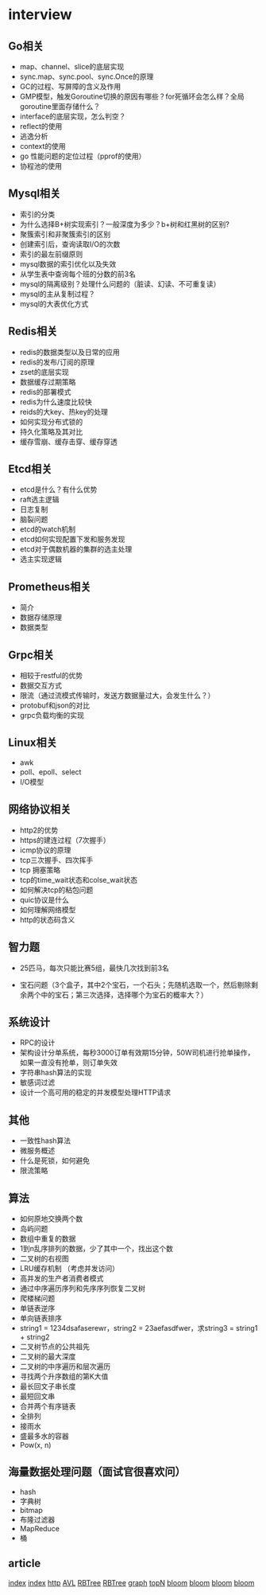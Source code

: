 # interview

## Go相关

* map、channel、slice的底层实现
* sync.map、sync.pool、sync.Once的原理
* GC的过程、写屏障的含义及作用
* GMP模型，触发Goroutine切换的原因有哪些？for死循环会怎么样？全局goroutine里面存储什么？
* interface的底层实现，怎么判空？
* reflect的使用
* 逃逸分析
* context的使用
* go 性能问题的定位过程（pprof的使用）
* 协程池的使用

## Mysql相关

* 索引的分类
* 为什么选择B+树实现索引？一般深度为多少？b+树和红黑树的区别?
* 聚簇索引和非聚簇索引的区别
* 创建索引后，查询读取I/O的次数
* 索引的最左前缀原则
* mysql数据的索引优化以及失效
* 从学生表中查询每个班的分数的前3名
* mysql的隔离级别？处理什么问题的（脏读、幻读、不可重复读）
* mysql的主从复制过程？
* mysql的大表优化方式

## Redis相关

* redis的数据类型以及日常的应用
* redis的发布/订阅的原理
* zset的底层实现
* 数据缓存过期策略
* redis的部署模式
* redis为什么速度比较快
* reids的大key、热key的处理
* 如何实现分布式锁的
* 持久化策略及其对比
* 缓存雪崩、缓存击穿、缓存穿透

## Etcd相关

* etcd是什么？有什么优势
* raft选主逻辑
* 日志复制
* 脑裂问题
* etcd的watch机制
* etcd如何实现配置下发和服务发现
* etcd对于偶数机器的集群的选主处理
* 选主实现逻辑

## Prometheus相关

* 简介
* 数据存储原理
* 数据类型

## Grpc相关

* 相较于restful的优势
* 数据交互方式
* 限流（通过流模式传输时，发送方数据量过大，会发生什么？）
* protobuf和json的对比
* grpc负载均衡的实现

## Linux相关

* awk
* poll、epoll、select
* I/O模型

## 网络协议相关

* http2的优势
* https的建连过程（7次握手）
* icmp协议的原理
* tcp三次握手、四次挥手
* tcp 拥塞策略
* tcp的time_wait状态和colse_wait状态
* 如何解决tcp的粘包问题
* quic协议是什么
* 如何理解网络模型
* http的状态码含义

## 智力题

* 25匹马，每次只能比赛5组，最快几次找到前3名

* 宝石问题（3个盒子，其中2个宝石，一个石头；先随机选取一个，然后剔除剩余两个中的宝石；第三次选择，选择哪个为宝石的概率大？）

## 系统设计

* RPC的设计
* 架构设计分单系统，每秒3000订单有效期15分钟，50W司机进行抢单操作，如果一直没有抢单，则订单失效
* 字符串hash算法的实现
* 敏感词过滤
* 设计一个高可用的稳定的并发模型处理HTTP请求

## 其他

* 一致性hash算法
* 微服务概述
* 什么是死锁，如何避免
* 限流策略

## 算法

* 如何原地交换两个数
* 岛屿问题
* 数组中重复的数据  
* 1到n乱序排列的数据，少了其中一个，找出这个数
* 二叉树的右视图
* LRU缓存机制  （考虑并发访问）
* 高并发的生产者消费者模式
* 通过中序遍历序列和先序序列恢复二叉树
* 爬楼梯问题
* 单链表逆序
* 单向链表排序
* string1 = 1234dsafaserewr，string2 = 23aefasdfwer，求string3 = string1 + string2
* 二叉树节点的公共祖先
* 二叉树的最大深度
* 二叉树的中序遍历和层次遍历
* 寻找两个升序数组的第K大值
* 最长回文子串长度
* 最短回文串
* 合并两个有序链表  
* 全排列
* 接雨水
* 盛最多水的容器  
* Pow(x, n)  

## 海量数据处理问题（面试官很喜欢问）

* hash
* 字典树
* bitmap
* 布隆过滤器
* MapReduce
* 桶

## article

[index](https://mp.weixin.qq.com/s?__biz=MzI4Njg5MDA5NA==&mid=2247484480&idx=1&sn=757cdf8f07dc9ae9b79fb28b94ecf5d6&chksm=ebd74541dca0cc57f0b3fce8c5038c8512bccbf09e6c363f38a1e4f924d67ac2564b4fd03744&token=620000779&lang=zh_CN&scene=21#wechat_redirect)
[index](https://mp.weixin.qq.com/s?__biz=Mzg2NzA4MTkxNQ==&mid=2247486101&idx=1&sn=980f6dfb7643a9ff4f5a661d4a496046&chksm=ce404141f937c85750232523583435e97f3965a3761fa327e5d79e2b720dfced1a1dfc731d3b&token=1321503479&lang=zh_CN#rd)
[http](https://segmentfault.com/a/1190000013271378)
[AVL](https://mp.weixin.qq.com/s/dYP5-fM22BgM3viWg4V44A)
[RBTree](https://mp.weixin.qq.com/s/p_fEMMNjlnPbbwY9dDQMAQ)
[RBTree](https://mp.weixin.qq.com/s/-8JFh5iLr88XA4AJ9mMf6g)
[graph](https://mp.weixin.qq.com/s/4JEHZWanGtsQHYrZ0MDq7Q)
[topN](https://mp.weixin.qq.com/s?__biz=MzIzMTE1ODkyNQ==&mid=2649410393&idx=1&sn=e2aae1e16baede316922c53256a10c5f&chksm=f0b60ebbc7c187ad4e48b140daff2c80e5007076e99b26427fef50dd7f19ffed5181ba45baed&scene=21#wechat_redirect)
[bloom](https://www.cnblogs.com/CodeBear/p/10911177.html)
[bloom](https://www.jianshu.com/p/2104d11ee0a2)
[bloom](https://www.cnblogs.com/liyulong1982/p/6013002.html)
[bloom](https://github.com/ArashPartow/bloom)
